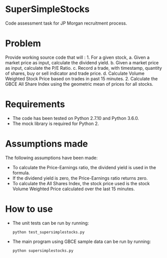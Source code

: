    SuperSimpleStocks
=======================
Code assessment task for JP Morgan recruitment process.

# Problem
Provide working source code that will :
    1.	For a given stock,
        a. Given a market price as input, calculate the dividend yield.
        b. Given a market price as input,  calculate the P/E Ratio.
        c. Record a trade, with timestamp, quantity of shares, buy or sell indicator and trade price.
        d. Calculate Volume Weighted Stock Price based on trades in past 15 minutes.
    2.	Calculate the GBCE All Share Index using the geometric mean of prices for all stocks.

# Requirements
+ The code has been tested on Python 2.7.10 and Python 3.6.0.
+ The mock library is required for Python 2.

# Assumptions made
The following assumptions have been made:
+ To calculate the Price-Earnings ratio, the dividend yield is used in the formula.
+ If the dividend yield is zero, the Price-Earnings ratio returns zero.
+ To calculate the All Shares Index, the stock price used is the stock Volume Weighted Price calculated over the last 15 minutes.

# How to use
+ The unit tests can be run by running:
    ```
    python test_supersimplestocks.py
    ```
+ The main program using GBCE sample data can be run by running:
    ```
    python supersimplestocks.py
    ```
